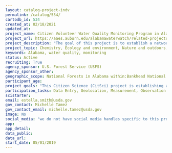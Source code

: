```yaml
---
layout: catalog-project-indv
permalink: /catalog/534/
cartodb_id: 534
created_at: 02/18/2021
updated_at: 
project_name: Citizen Volunteer Water Quality Monitoring Program in Alabama's National Forests
project_url: https://aaes.auburn.edu/alabamawaterwatch/related-projects/
project_description: "The goal of this project is to establish a network of citizen scientists in the National Forests of Alabama (NFAL) who can assist with the collection of water data in priority watersheds, which were identified through the USDA Forest Service's Watershed Condition Framework. The project is streamlining the NFAL hydrology and aquatic ecology programs by providing a water quality monitoring workflow and data collection that supports both programs. To accomplish the project's goal, NFAL established a partnership with the Alabama Water Watch (AWW) program, a statewide volunteer water monitoring program that is based at the Auburn University Water Resources Center and is also supported by the Alabama Cooperative Extension System. AWW led recruitment and training of citizen scientists who were certified to conduct water chemistry and bacteriological water tests according to AWW's EPA-approved Quality Assurance Plans. Following certification, volunteer monitors chose strategically selected sampling sites from the priority watershed on each forest. The project provides volunteers with access to monitoring materials required for data collection. Monitors submit their water data on a monthly basis to the AWW Database through AWW's online data portal. In turn, the data is made public through the AWW Water Data Tools on the AWW webpage and is provided to NFAL for further analysis. Because of their engagement in the project as citizen scientists, participants now have an increased sense of appreciation of the NFAL. Furthermore, they are helping to establish a baseline of water quality observations within the priority watersheds on the NFAL that will be used to evaluate how management practices are resulting in clean water for the Forests, its ecosystems, and the public and to develop a Watershed Restoration Action Plan (WRAP) to make better land management decisions within each forest." 
project_topic: Chemistry, Ecology and environment, Nature and outdoors, Ocean/water and marine
keywords: Alabama, water quality, monitoring
status: Active
recruiting: True
agency_sponsor: U.S. Forest Service (USFS)
agency_sponsor_other: 
geographic_scope: National Forests in Alabama within:Bankhead National Forest, Double Springs, AL; Tuskegee National Forest, Tuskegee, AL; Conecuh National Forest, Andalusia, AL
participant_age: 
project_goals: "This Citizen Science (CitSci) project is establishing a baseline of water quality observations within future priority watersheds on the National Forests in Alabama (NFAL) by engaging CitSci volunteers with Alabama Water Watch in determining if NFAL is providing clean water to the Forests, its ecosystems, and the public."
participation_tasks: Data Entry, Geolocation, Measurement, Observation
scistarter: 
email: estella.smith@usda.gov
gov_contact: Michelle Tamez
gov_contact_email: michelle.tamez@usda.gov
image: No
social_media: "we do not have social media handles specific to this project.  We are using the following ones: @NFinAlabama @ALWaterWatch #AWWatWork #TuskegeeNationalForest #BankheadNationalForest #ConecuhNationalForest  #USFS #NFinAlabama #CitizenScience #waterquality #usfscitsci #volunteermonitoring"
app: 
app_detail: 
data_public: 
data_url: 
start_date: 05/01/2019
---
```

